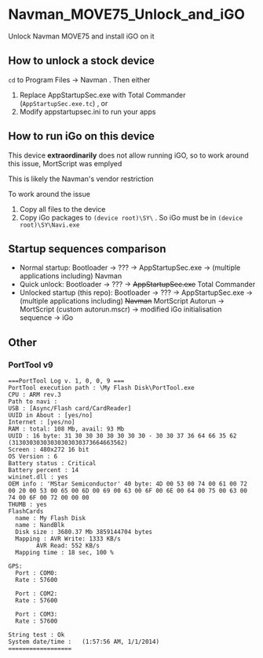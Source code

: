 # Navman_MOVE75_Unlock_and_iGO
Unlock Navman MOVE75 and install iGO on it

## How to unlock a stock device
`cd` to Program Files -> Navman . Then either 
1. Replace AppStartupSec.exe with Total Commander (`AppStartupSec.exe.tc`) , or
2. Modify appstartupsec.ini to run your apps

## How to run iGo on this device
This device **extraordinarily** does not allow running iGO, so  to work around this issue, MortScript was emplyed

This is likely the Navman's vendor restriction

To work around the issue
1. Copy all files to the device
2. Copy iGo packages to `(device root)\SY\` . So iGo must be in `(device root)\SY\Navi.exe`

## Startup sequences comparison

* Normal startup: Bootloader -> ??? -> AppStartupSec.exe -> (multiple applications including) Navman
* Quick unlock: Bootloader -> ??? -> ~~AppStartupSec.exe~~ Total Commander
* Unlocked startup (this repo): Bootloader -> ??? -> AppStartupSec.exe -> (multiple applications including) ~~Navman~~ MortScript Autorun -> MortScript (custom autorun.mscr) -> modified iGo initialisation sequence -> iGo


## Other
### PortTool v9
```
===PortTool Log v. 1, 0, 0, 9 === 
PortTool execution path : \My Flash Disk\PortTool.exe 
CPU : ARM rev.3 
Path to navi :  
USB : [Async/Flash card/CardReader] 
UUID in About : [yes/no] 
Internet : [yes/no] 
RAM : total: 108 Mb, avail: 93 Mb 
UUID : 16 byte: 31 30 30 30 30 30 30 30 - 30 30 37 36 64 66 35 62 (31303030303030303030373664663562) 
Screen : 480x272 16 bit 
OS Version : 6 
Battery status : Critical 
Battery percent : 14 
wininet.dll : yes 
OEM info : 'MStar Semiconductor' 40 byte: 4D 00 53 00 74 00 61 00 72 00 20 00 53 00 65 00 6D 00 69 00 63 00 6F 00 6E 00 64 00 75 00 63 00 74 00 6F 00 72 00 00 00  
THUMB : yes 
FlashCards 
  name : My Flash Disk 
  name : NandBlk 
  Disk size : 3680.37 Mb 3859144704 bytes 
  Mapping : AVR Write: 1333 KB/s
	    AVR Read: 552 KB/s 
  Mapping time : 18 sec, 100 % 
  
GPS: 
  Port : COM0: 
  Rate : 57600
 
  Port : COM2: 
  Rate : 57600
 
  Port : COM3: 
  Rate : 57600
 
String test : Ok 
System date/time :   (1:57:56 AM, 1/1/2014) 
================== 
```